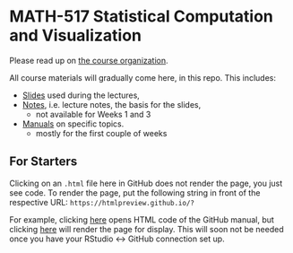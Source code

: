 
<!-- README.md is generated from README.Rmd. Please edit that file -->

# MATH-517 Statistical Computation and Visualization

<!-- badges: start -->
<!-- badges: end -->

Please read up on [the course
organization](https://htmlpreview.github.io/?https://github.com/TMasak/StatComp/blob/master/Manuals/01_Organization.html).

All course materials will gradually come here, in this repo. This
includes:

-   [Slides](https://github.com/TMasak/StatComp/tree/master/Slides) used
    during the lectures,
-   [Notes](https://github.com/TMasak/StatComp/tree/master/Notes),
    i.e. lecture notes, the basis for the slides,
    -   not available for Weeks 1 and 3
-   [Manuals](https://github.com/TMasak/StatComp/tree/master/Manuals) on
    specific topics.
    -   mostly for the first couple of weeks

## For Starters

Clicking on an `.html` file here in GitHub does not render the page, you
just see code. To render the page, put the following string in front of
the respective URL: `https://htmlpreview.github.io/?`

For example, clicking
[here](https://github.com/TMasak/StatComp/blob/master/Manuals/02_Github.html)
opens HTML code of the GitHub manual, but clicking
[here](https://htmlpreview.github.io/?https://github.com/TMasak/StatComp/blob/master/Manuals/02_Github.html)
will render the page for display. This will soon not be needed once you
have your RStudio \<-\> GitHub connection set up.
